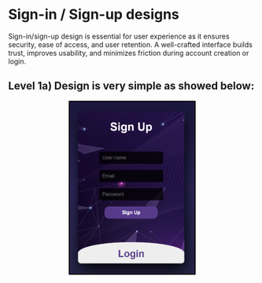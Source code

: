 # Sign-in / Sign-up designs
Sign-in/sign-up design is essential for user experience as it ensures security, ease of access, and user retention. A well-crafted interface builds trust, improves usability, and minimizes friction during account creation or login.

## **Level 1a)** Design is very simple as showed below:
<div style="text-align: center;">
    <img src="img/lvl 1a.png" alt="Example Image" width="px" height="350px" style="border: 2px solid black";>
</div>
